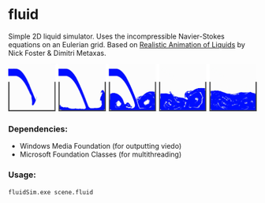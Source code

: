 # fluid
Simple 2D liquid simulator. Uses the incompressible Navier-Stokes equations on an Eulerian grid. Based on <a href="http://www.cbim.rutgers.edu/dmdocuments/gmip96%20Foster.pdf">Realistic Animation of Liquids</a> by Nick Foster & Dimitri Metaxas.

<img src="/images/horizontalPouring_frames.png">

### Dependencies:
* Windows Media Foundation (for outputting viedo)
* Microsoft Foundation Classes (for multithreading)

### Usage:
```
fluidSim.exe scene.fluid
```
